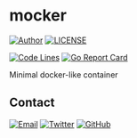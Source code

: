 # mocker

[![Author](https://img.shields.io/badge/author-sabertaz-lightgrey?style=for-the-badge)](https://github.com/sabertazimi)
[![LICENSE](https://img.shields.io/github/license/sabertazimi/mocker?style=for-the-badge)](https://raw.githubusercontent.com/sabertazimi/mocker/master/LICENSE)

[![Code Lines](https://img.shields.io/tokei/lines/github/sabertazimi/mocker?style=for-the-badge&logo=visualstudiocode)](https://github.com/sabertazimi/mocker)
[![Go Report Card](https://goreportcard.com/badge/github.com/sabertazimi/mocker?style=for-the-badge)](https://goreportcard.com/report/github.com/sabertazimi/mocker)

Minimal docker-like container

## Contact

[![Email](https://img.shields.io/badge/-Gmail-ea4335?style=for-the-badge&logo=gmail&logoColor=white)](mailto:sabertazimi@gmail.com)
[![Twitter](https://img.shields.io/badge/-Twitter-1da1f2?style=for-the-badge&logo=twitter&logoColor=white)](https://twitter.com/sabertazimi)
[![GitHub](https://img.shields.io/badge/-GitHub-181717?style=for-the-badge&logo=github&logoColor=white)](https://github.com/sabertazimi)
